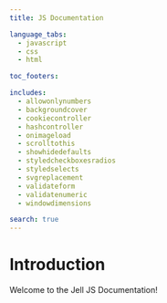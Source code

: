 ```yaml
---
title: JS Documentation

language_tabs:
  - javascript
  - css
  - html

toc_footers:

includes:
  - allowonlynumbers
  - backgroundcover
  - cookiecontroller
  - hashcontroller
  - onimageload
  - scrolltothis
  - showhidedefaults
  - styledcheckboxesradios
  - styledselects
  - svgreplacement
  - validateform
  - validatenumeric
  - windowdimensions

search: true
---
```


# Introduction

Welcome to the Jell JS Documentation!
